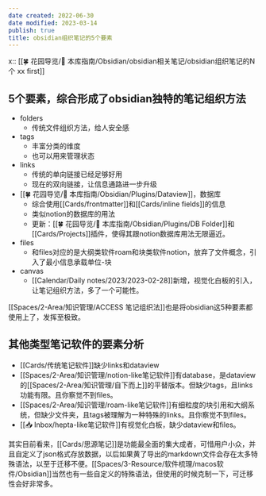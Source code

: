 ```yaml
---
date created: 2022-06-30
date modified: 2023-03-14
publish: true
title: obsidian组织笔记的5个要素
---
```

x:: [[🍀 花园导览/🧰 本库指南/Obsidian/obsidian相关笔记/obsidian组织笔记的N个 xx first]]

## 5个要素，综合形成了obsidian独特的笔记组织方法

- folders
	- 传统文件组织方法，给人安全感
- tags
	- 丰富分类的维度
	- 也可以用来管理状态
- links
	- 传统的单向链接已经足够好用
	- 现在的双向链接，让信息通路进一步升级
- [[🍀 花园导览/🧰 本库指南/Obsidian/Plugins/Dataview]]，数据库
	- 综合使用[[Cards/frontmatter]]和[[Cards/inline fields]]的信息
	- 类似notion的数据库的用法
	- 更新：[[🍀 花园导览/🧰 本库指南/Obsidian/Plugins/DB Folder]]和[[Cards/Projects]]插件，使得其跟notion数据库用法无限逼近。
- files
	- 和files对应的是大纲类软件roam和块类软件notion，放弃了文件概念，引入了最小信息承载单位-块
- canvas
	- [[Calendar/Daily notes/2023/2023-02-28]]新增，视觉化白板的引入，让笔记组织方法，多了一个可能性。

[[Spaces/2-Area/知识管理/ACCESS 笔记组织法]]也是将obsidian这5种要素都使用上了，发挥至极致。

## 其他类型笔记软件的要素分析

- [[Cards/传统笔记软件]]缺少links和dataview
- [[Spaces/2-Area/知识管理/notion-like笔记软件]]有database，是dataview的[[Spaces/2-Area/知识管理/自下而上]]的平替版本。但缺少tags，且links功能有限。且你察觉不到files。
- [[Spaces/2-Area/知识管理/roam-like笔记软件]]有细粒度的块引用和大纲系统，但缺少文件夹，且tags被理解为一种特殊的links。且你察觉不到files。
- [[📥 Inbox/hepta-like笔记软件]]有视觉化白板，缺少dataview和files。

其实目前看来，[[Cards/思源笔记]]是功能最全面的集大成者，可惜用户小众，并且自定义了json格式存放数据，以后如果黄了导出的markdown文件会存在太多特殊语法，以至于迁移不便。[[Spaces/3-Resource/软件梳理/macos软件/Obsidian]]当然也有一些自定义的特殊语法，但使用的时候克制一下，可迁移性会好非常多。
